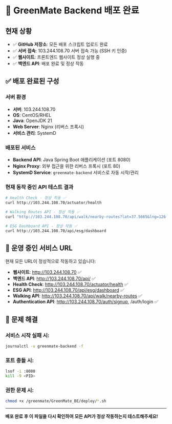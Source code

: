 # 🎉 GreenMate Backend 배포 완료

## 현재 상황
- ✅ **GitHub 저장소**: 모든 배포 스크립트 업로드 완료
- ✅ **서버 접속**: 103.244.108.70 서버 접속 가능 (SSH 키 인증)
- ✅ **웹사이트**: 프론트엔드 웹사이트 정상 실행 중
- ✅ **백엔드 API**: 배포 완료 및 정상 작동

## ✅ 배포 완료된 구성

### 서버 환경
- **서버**: 103.244.108.70
- **OS**: CentOS/RHEL
- **Java**: OpenJDK 21
- **Web Server**: Nginx (리버스 프록시)
- **서비스 관리**: SystemD

### 배포된 서비스
- **Backend API**: Java Spring Boot 애플리케이션 (포트 8080)
- **Nginx Proxy**: 외부 접근을 위한 리버스 프록시 (포트 80)
- **SystemD Service**: `greenmate-backend` 서비스로 자동 시작/관리

### 현재 동작 중인 API 테스트 결과
```bash
# Health Check - 정상 작동 ✅
curl http://103.244.108.70/actuator/health

# Walking Routes API - 정상 작동 ✅
curl "http://103.244.108.70/api/walk/nearby-routes?lat=37.5665&lng=126.9784&radius=1000"

# ESG Dashboard API - 정상 작동 ✅
curl http://103.244.108.70/api/esg/dashboard
```

## 🎯 운영 중인 서비스 URL

현재 모든 URL이 정상적으로 작동하고 있습니다:
- **웹사이트**: http://103.244.108.70 ✅
- **백엔드 API**: http://103.244.108.70/api/ ✅
- **Health Check**: http://103.244.108.70/actuator/health ✅
- **ESG API**: http://103.244.108.70/api/esg/dashboard ✅
- **Walking API**: http://103.244.108.70/api/walk/nearby-routes ✅
- **Authentication API**: http://103.244.108.70/auth/signup, /auth/login ✅

## 🔧 문제 해결

### 서비스 시작 실패 시:
```bash
journalctl -u greenmate-backend -f
```

### 포트 충돌 시:
```bash
lsof -i :8080
kill -9 <PID>
```

### 권한 문제 시:
```bash
chmod +x /greenmate/GreenMate_BE/deploy/*.sh
```

---
**배포 완료 후 이 파일을 다시 확인하여 모든 API가 정상 작동하는지 테스트해주세요!**